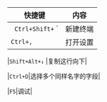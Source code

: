 |快捷键|内容|
|---|---|
|` Ctrl+Shift+` ` |新建终端|
|` Ctrl+, ` |打开设置|

|` Shift+Alt+↓ ` |复制这行向下|



|`Ctrl+D`|选择多个同样名字的字段|

|`F5`|调试|


